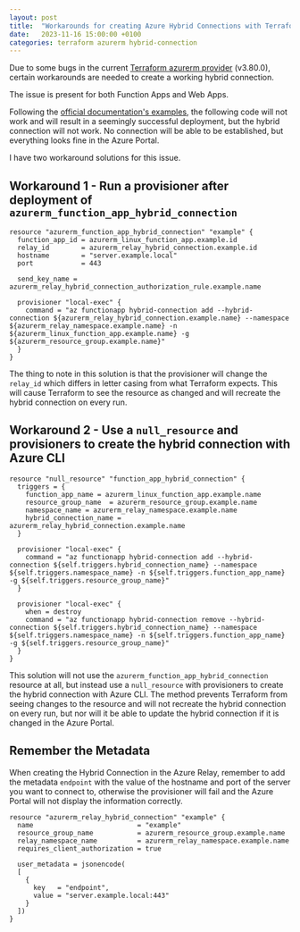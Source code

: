 ```yaml
---
layout: post
title:  "Workarounds for creating Azure Hybrid Connections with Terraform"
date:   2023-11-16 15:00:00 +0100
categories: terraform azurerm hybrid-connection
---
```


Due to some bugs in the current [Terraform azurerm provider](https://registry.terraform.io/providers/hashicorp/azurerm/latest) (v3.80.0), certain workarounds are needed to create a working hybrid connection.

The issue is present for both Function Apps and Web Apps.

Following the [official documentation's examples](https://registry.terraform.io/providers/hashicorp/azurerm/latest/docs/resources/function_app_hybrid_connection#example-usage), the following code will not work and will result in a seemingly successful deployment, but the hybrid connection will not work. No connection will be able to be established, but everything looks fine in the Azure Portal.

I have two workaround solutions for this issue.

## Workaround 1 - Run a provisioner after deployment of `azurerm_function_app_hybrid_connection`
```hcl
resource "azurerm_function_app_hybrid_connection" "example" {
  function_app_id = azurerm_linux_function_app.example.id
  relay_id        = azurerm_relay_hybrid_connection.example.id
  hostname        = "server.example.local"
  port            = 443

  send_key_name = azurerm_relay_hybrid_connection_authorization_rule.example.name

  provisioner "local-exec" {
    command = "az functionapp hybrid-connection add --hybrid-connection ${azurerm_relay_hybrid_connection.example.name} --namespace ${azurerm_relay_namespace.example.name} -n ${azurerm_linux_function_app.example.name} -g ${azurerm_resource_group.example.name}"
  }
}
```

The thing to note in this solution is that the provisioner will change the `relay_id` which differs in letter casing from what Terraform expects. This will cause Terraform to see the resource as changed and will recreate the hybrid connection on every run.

## Workaround 2 - Use a `null_resource` and provisioners to create the hybrid connection with Azure CLI
```hcl
resource "null_resource" "function_app_hybrid_connection" {
  triggers = {
    function_app_name = azurerm_linux_function_app.example.name
    resource_group_name  = azurerm_resource_group.example.name
    namespace_name = azurerm_relay_namespace.example.name
    hybrid_connection_name = azurerm_relay_hybrid_connection.example.name
  }

  provisioner "local-exec" {
    command = "az functionapp hybrid-connection add --hybrid-connection ${self.triggers.hybrid_connection_name} --namespace ${self.triggers.namespace_name} -n ${self.triggers.function_app_name} -g ${self.triggers.resource_group_name}"
  }

  provisioner "local-exec" {
    when = destroy
    command = "az functionapp hybrid-connection remove --hybrid-connection ${self.triggers.hybrid_connection_name} --namespace ${self.triggers.namespace_name} -n ${self.triggers.function_app_name} -g ${self.triggers.resource_group_name}"
  }
}
```

This solution will not use the `azurerm_function_app_hybrid_connection` resource at all, but instead use a `null_resource` with provisioners to create the hybrid connection with Azure CLI. The method prevents Terraform from seeing changes to the resource and will not recreate the hybrid connection on every run, but nor will it be able to update the hybrid connection if it is changed in the Azure Portal.

## Remember the Metadata
When creating the Hybrid Connection in the Azure Relay, remember to add the metadata `endpoint` with the value of the hostname and port of the server you want to connect to, otherwise the provisioner will fail and the Azure Portal will not display the information correctly.

```hcl
resource "azurerm_relay_hybrid_connection" "example" {
  name                          = "example"
  resource_group_name           = azurerm_resource_group.example.name
  relay_namespace_name          = azurerm_relay_namespace.example.name
  requires_client_authorization = true

  user_metadata = jsonencode(
  [
    {
      key   = "endpoint",
      value = "server.example.local:443"
    }
  ])
}
```